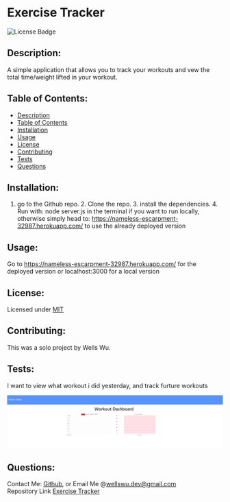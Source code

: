 # Exercise Tracker  
  ![License Badge](https://img.shields.io/badge/license-MIT-green)
  
  ## Description:  
  A simple application that allows you to track your workouts and vew the total time/weight lifted in your workout.

  ## Table of Contents:  
  - [Description](#-description)
  - [Table of Contents](#-table-of-contents)
  - [Installation](#-installation)
  - [Usage](#-usage)
  - [License](#-license)
  - [Contributing](#-contributing)
  - [Tests](#-tests)
  - [Questions](#-questions)

  ## Installation:  
   1. go to the Github repo. 2. Clone the repo. 3. install the dependencies. 4. Run with: node server.js in the terminal if you want to run locally, otherwise simply head to: https://nameless-escarpment-32987.herokuapp.com/ to use the already deployed version

  ## Usage:  
  Go to https://nameless-escarpment-32987.herokuapp.com/ for the deployed version or localhost:3000 for a local version
  
  ## License:  
  Licensed under [MIT](./LICENSE)
  
  ## Contributing:  
  This was a solo project by Wells Wu.
  
  ## Tests:  
  I want to view what workout i did yesterday, and track furture workouts

  ![Exercise Tracker](./assets/image.png)
  
  ## Questions:  
  Contact Me: [Github](https://gist.github.com/WellsWu4621), or Email Me @wellswu.dev@gmail.com  
  Repository Link [Exercise Tracker](https://github.com/WellsWu4621/Exercise-Tracker)


